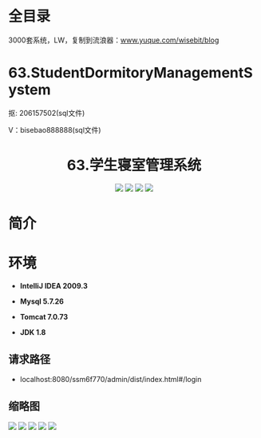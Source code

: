 # 全目录

3000套系统，LW，复制到流浪器：www.yuque.com/wisebit/blog

# 63.StudentDormitoryManagementSystem

<p>抠: 206157502(sql文件)</p>
<p>V：bisebao888888(sql文件)</p>

<p><h1 align="center">63.学生寝室管理系统</h1></p>


<p align="center">
	<img src="https://img.shields.io/badge/jdk-1.8-orange.svg"/>
    <img src="https://img.shields.io/badge/spring-5.x-lightgrey.svg"/>
    <img src="https://img.shields.io/badge/springmvc-3.x-blue.svg"/>
    <img src="https://img.shields.io/badge/mybatis-3.x-yellow.svg"/>
</p>

# 简介


# 环境

- <b>IntelliJ IDEA 2009.3</b>

- <b>Mysql 5.7.26</b>

- <b>Tomcat 7.0.73</b>

- <b>JDK 1.8</b>

## 请求路径
- localhost:8080/ssm6f770/admin/dist/index.html#/login



## 缩略图

![](https://bitwise.oss-cn-heyuan.aliyuncs.com/2024/9/10/55e8c154-35b0-47b8-8962-e04fc4dc3971.png)
![](https://bitwise.oss-cn-heyuan.aliyuncs.com/2024/9/10/dbd28b1e-0118-43a1-b2ea-737e34586a7d.png)
![](https://bitwise.oss-cn-heyuan.aliyuncs.com/2024/9/10/943b6c7f-bbb0-408a-948b-761fdbb3a5b0.png)
![](https://bitwise.oss-cn-heyuan.aliyuncs.com/2024/9/10/8a1dd3f8-5e0f-449e-9526-be2229e2340e.png)
![](https://bitwise.oss-cn-heyuan.aliyuncs.com/2024/9/10/c03a389d-14bd-4f23-87bb-6eefd2777741.png)




